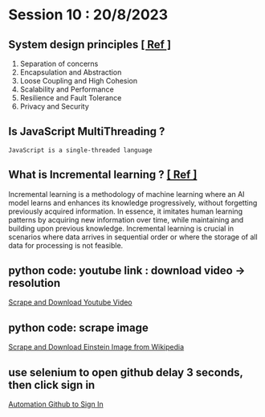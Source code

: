 # Session 10 : 20/8/2023

## System design principles [[ Ref ]](https://www.geeksforgeeks.org/design-principles-in-system-design/)
1. Separation of concerns
2. Encapsulation and Abstraction
3. Loose Coupling and High Cohesion
4. Scalability and Performance
5. Resilience and Fault Tolerance
6. Privacy and Security
## Is JavaScript MultiThreading ?

``` 
JavaScript is a single-threaded language
```
## What is Incremental learning ? [[ Ref ]](https://www.datacamp.com/blog/what-is-incremental-learning)

Incremental learning is a methodology of machine learning where an AI model learns and enhances its knowledge progressively, without forgetting previously acquired information. In essence, it imitates human learning patterns by acquiring new information over time, while maintaining and building upon previous knowledge. Incremental learning is crucial in scenarios where data arrives in sequential order or where the storage of all data for processing is not feasible.

## python code: youtube link : download video -> resolution

[Scrape and Download Youtube Video](Download%20Youtube%20Video%20(Scraping)/youtube_video.ipynb)

## python code: scrape image

[Scrape and Download Einstein Image from Wikipedia](Download%20Image%20(Scraping)/scrape_image.ipynb)

## use selenium to open github delay 3 seconds, then click sign in

[Automation Github to Sign In](Github%20Automation/open_github.ipynb)